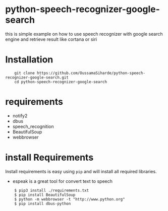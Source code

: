 # python-speech-recognizer-google-search
this is simple example on how to use speech recognizer with google search engine and retrieve result like cortana or siri 

Installation
============
```
    git clone https://github.com/OussamaSiharde/python-speech-recognizer-google-search.git
    cd python-speech-recognizer-google-search
```

requirements
============

- notify2
- dbus
- speech_recognition
- BeautifulSoup
- webbrowser

install Requirements  
=====================

Install requirements is easy using ``pip`` and will install all required libraries.
- espeak is a great tool for convert text to speech 
```
    $ pip3 install ./requirements.txt
    $ pip install BeautifulSoup
    $ python -m webbrowser -t "http://www.python.org"
    $ pip install dbus-python

```    




   
